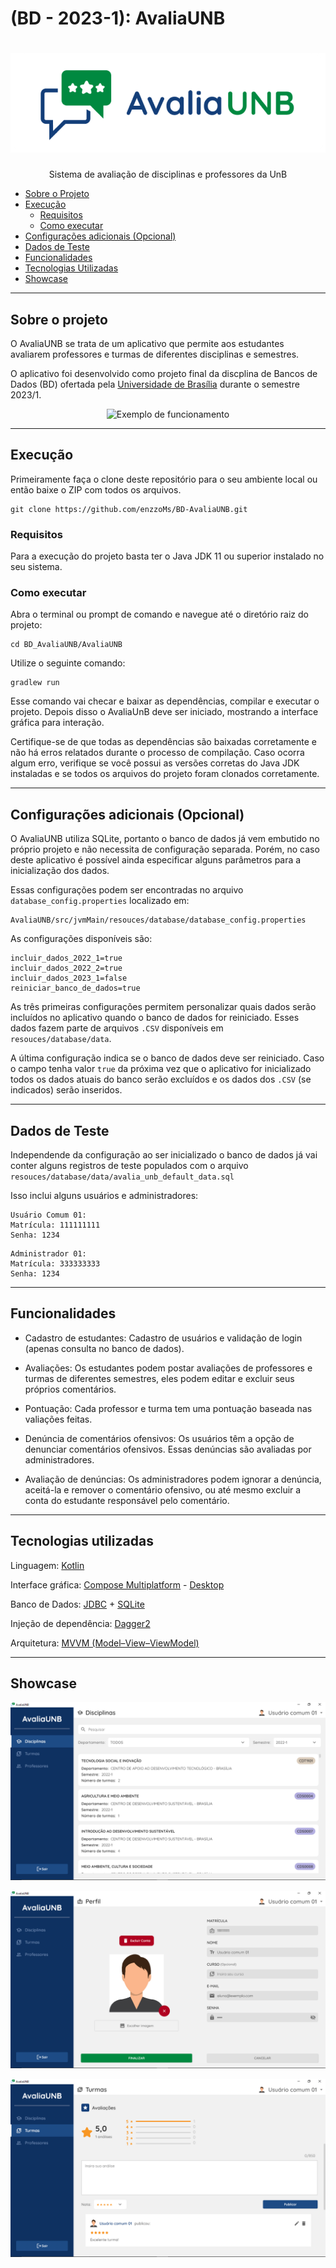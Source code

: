 # (BD - 2023-1): AvaliaUNB

<h1 align="center">
    <img alt="AvaliaUNB Logo" src="./assets/logo_avalia_unb.png" />
</h1>
<p align="center">Sistema de avaliação de disciplinas e professores da UnB</p>

* [Sobre o Projeto](#sobre-o-projeto)
* [Execução](#execução)
    * [Requisitos](#requisitos)
    * [Como executar](#como-executar)
* [Configurações adicionais (Opcional)](#configurações-adicionais-opcional)
* [Dados de Teste](#dados-de-teste)
* [Funcionalidades](#funcionalidades)
* [Tecnologias Utilizadas](#tecnologias-utilizadas)
* [Showcase](#showcase)

---

## Sobre o projeto

O AvaliaUNB se trata de um aplicativo que permite aos estudantes avaliarem professores e turmas de diferentes disciplinas e semestres.  

O aplicativo foi desenvolvido como projeto final da discplina de Bancos de Dados (BD) ofertada pela [Universidade de Brasília](https://www.unb.br/) durante o semestre 2023/1. 

<p align="center">
    <img alt="Exemplo de funcionamento" src="./assets/avalia_unb_exemplo.gif" />
</p>

---

## Execução

Primeiramente faça o clone deste repositório para o seu ambiente local ou então baixe o ZIP com todos os arquivos.

```
git clone https://github.com/enzzoMs/BD-AvaliaUNB.git
```

### Requisitos

Para a execução do projeto basta ter o Java JDK 11 ou superior instalado no seu sistema.

### Como executar

Abra o terminal ou prompt de comando e navegue até o diretório raiz do projeto:

```
cd BD_AvaliaUNB/AvaliaUNB
```

Utilize o seguinte comando:

```
gradlew run
```

Esse comando vai checar e baixar as dependências, compilar e executar o projeto. Depois disso o AvaliaUnB deve ser iniciado, mostrando a interface gráfica para interação.

Certifique-se de que todas as dependências são baixadas corretamente e não há erros relatados durante o processo de compilação. Caso ocorra algum erro, verifique se você possui as versões corretas do Java JDK instaladas e se todos os arquivos do projeto foram clonados corretamente.

---

## Configurações adicionais (Opcional)

O AvaliaUNB utiliza SQLite, portanto o banco de dados já vem embutido no próprio projeto e não necessita de configuração separada. Porém, no caso deste aplicativo é possível ainda especificar alguns parâmetros para a inicialização dos dados.

Essas configurações podem ser encontradas no arquivo
`database_config.properties` localizado em:

```
AvaliaUNB/src/jvmMain/resouces/database/database_config.properties
```
 
As configurações disponíveis são:

```
incluir_dados_2022_1=true
incluir_dados_2022_2=true
incluir_dados_2023_1=false
reiniciar_banco_de_dados=true 
```

As três primeiras configurações permitem personalizar quais dados serão incluídos no aplicativo quando o banco de dados for reiniciado. Esses dados fazem parte de arquivos `.CSV` disponíveis em `resouces/database/data`. 

A última configuração indica se o banco de dados deve ser reiniciado. Caso o campo tenha valor `true` da próxima vez que o aplicativo for inicializado todos os dados atuais do banco serão excluídos e os dados dos `.CSV` (se indicados) serão inseridos. 

---

## Dados de Teste

Independende da configuração ao ser inicializado o banco de dados já vai conter alguns registros de teste populados com o arquivo `resouces/database/data/avalia_unb_default_data.sql`

Isso inclui alguns usuários e administradores:

```
Usuário Comum 01:
Matrícula: 111111111
Senha: 1234
```

```
Administrador 01:
Matrícula: 333333333
Senha: 1234
```

---

## Funcionalidades 

* Cadastro de estudantes: Cadastro de usuários e validação de login (apenas consulta no banco de dados).

* Avaliações: Os estudantes podem postar avaliações de professores e turmas de diferentes semestres, eles podem editar e excluir seus próprios comentários.

* Pontuação: Cada professor e turma tem uma pontuação baseada nas valiações feitas.

* Denúncia de comentários ofensivos: Os usuários têm a opção de denunciar comentários ofensivos. Essas denúncias são avaliadas por administradores.

* Avaliação de denúncias: Os administradores podem ignorar a denúncia, aceitá-la e remover o comentário ofensivo, ou até mesmo excluir a conta do estudante responsável pelo comentário.


---

## Tecnologias utilizadas

Linguagem: [Kotlin](https://kotlinlang.org/)

Interface gráfica: [Compose Multiplatform](https://www.jetbrains.com/lp/compose-multiplatform/) - [Desktop](https://github.com/JetBrains/compose-multiplatform-desktop-template/#readme)

Banco de Dados: [JDBC](https://docs.oracle.com/javase/8/docs/technotes/guides/jdbc/) + [SQLite](https://www.sqlite.org/index.html)

Injeção de dependência: [Dagger2](https://dagger.dev/)

Arquitetura: [MVVM (Model–View–ViewModel)](https://en.wikipedia.org/wiki/Model%E2%80%93view%E2%80%93viewmodel)

---

## Showcase

<p align="center">
    <img alt="Tela Principal" src="./assets/exemplo_tela_principal.png" />
</p>

<p align="center">
    <img alt="Tela de Perfil" src="./assets/exemplo_perfil.png" />
</p>

<p align="center">
    <img alt="Tela de Avaliações" src="./assets/exemplo_avaliacoes.png" />
</p>
